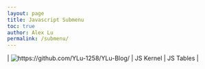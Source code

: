 ```yaml
---
layout: page
title: Javascript Submenu
toc: true
author: Alex Lu
permalink: /submenu/
---
```


| ![]({{site.baseurl}}/images/JS.png "https://github.com/YLu-1258/YLu-Blog/") | JS Kernel | JS Tables |